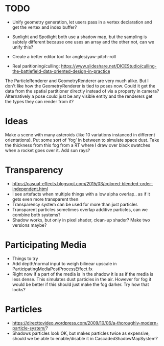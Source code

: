 # TODO

- Unify geometry generation, let users pass in a vertex declaration and get the vertex and index buffer?

- Sunlight and Spotlight both use a shadow map, but the sampling is subtely different because one uses an array and the other not, can we unify this?

- Create a better editor tool for angles/yaw-pitch-roll

- Real paritioning/culling: https://www.slideshare.net/DICEStudio/culling-the-battlefield-data-oriented-design-in-practice


The ParticleRenderer and GeometryRenderer are very much alike. But I don't like how the GeometryRenderer is tied to
poses now. Could it get the data from the spatial partitioner directly instead of via a property in camera? Alternatively a
pose could just be any visible entity and the renderers get the types they can render from it?

# Ideas

Make a scene with many asteroids (like 10 variations instanced in different orientations). Put some sort of 'fog' in between to simulate space dust. Take the thickness from this fog from a RT where I draw over black swatches when a rocket goes over it. Add sun rays?

# Transparency
- https://casual-effects.blogspot.com/2015/03/colored-blended-order-independent.html
- I see artefacts when multiple things with a low alpha overlap.. as if it gets even more transparent then
- Transparency system can be used for more than just particles
- Transparent particles sometimes overlap additive particles, can we combine both systems?
- Shadow works, but only in pixel shader, clean-up shader? Make two versions maybe?

# Participating Media
- Things to try
- Add depth/normal input to weigh bilinear upscale in ParticipatingMediaPostProcessEffect.fx
- Right now if a part of the media is in the shadow it is as if the media is less dense. This simulates dust particles in the air.
However for fog it would be better if this should just make the fog darker. Try how that looks?


# Particles
- https://directtovideo.wordpress.com/2009/10/06/a-thoroughly-modern-particle-system/?
- Shadows particles look OK, but makes particles twice as expensive, should we be able to enable/disable it in CascadedShadowMapSystem?